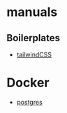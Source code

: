 # manuals

## Boilerplates

-   [tailwindCSS](./src/tailwindcss)

# Docker

-   [postgres](./src/postgres)
